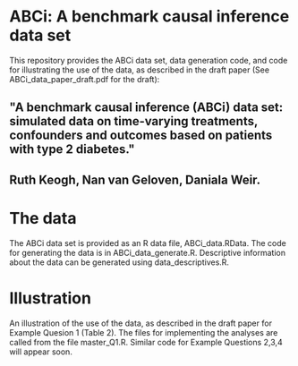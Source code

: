 # ABCi: A benchmark causal inference data set

This repository provides the ABCi data set, data generation code, and code for illustrating the use of the data, as described in the draft paper (See ABCi_data_paper_draft.pdf for the draft):

## "A benchmark causal inference (ABCi) data set: simulated data on time-varying treatments, confounders and outcomes based on patients with type 2 diabetes."
## Ruth Keogh, Nan van Geloven, Daniala Weir.

# The data
The ABCi data set is provided as an R data file, ABCi_data.RData. 
The code for generating the data is in ABCi_data_generate.R. 
Descriptive information about the data can be generated using data_descriptives.R.

# Illustration
An illustration of the use of the data, as described in the draft paper for Example Quesion 1 (Table 2). 
The files for implementing the analyses are called from the file master_Q1.R. 
Similar code for Example Questions 2,3,4 will appear soon. 


